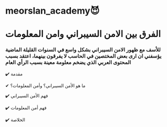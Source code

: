 # meorslan_academy😈
# الفرق بين الامن السيبراني وامن المعلومات 
### للأسف مع ظهور الامن السيبراني بشكل واسع في السنوات القليلة الماضية يؤسفني ان ارى بعض المختصين في الحاسب لا يفرقون بينهما، اعتقد بسبب المحتوى العربي الذي يضخم معلومة معينة بسبب الرأي العام 

✔️ مقدمة

✔ ما هو الأمن السيبراني؟ وأمن المعلومات؟

✔️ فهم الأمن السيبراني

✔️ فهم أمن المعلومات

✔️ الخلاصة






